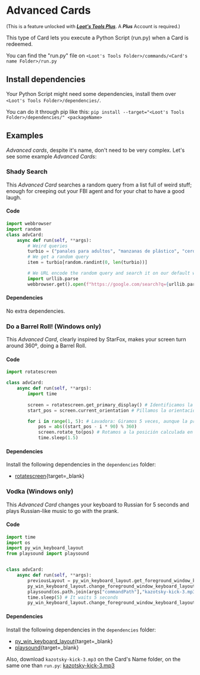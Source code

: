 # Advanced Cards

<sup style="font-size: 90%">(This is a feature unlocked with [***Loot's Tools Plus***](../../plus). A ***Plus*** Account is required.)</sup>

This type of Card lets you execute a Python Script (run.py) when a Card is redeemed.

You can find the "run.py" file on ```<Loot's Tools Folder>/commands/<Card's name Folder>/run.py```

## Install dependencies

Your Python Script might need some dependencies, install them over ```<Loot's Tools Folder>/dependencies/```.

You can do it through pip like this: ```pip install --target="<Loot's Tools Folder>/dependencies/" <packageName>```

## Examples

*Advanced cards*, despite it's name, don't need to be very complex. Let's see some example *Advanced Cards*:

### Shady Search

This *Advanced Card* searches a random query from a list full of weird stuff; enough for creeping out your FBI agent and for your chat to have a good laugh.

#### Code

```python
import webbrowser
import random
class advCard:
    async def run(self, **args):
        # Weird queries
        turbio = ("panales para adultos", "manzanas de plástico", "cerdos venenosos", "como hacer que me crezca el pelo", "vacunas caseras contra el covid", "casco para el brazo", "descargar ram sin virus", "descargar counter strike 1.6 sin virus", "naranjito", "dacaco046", "bolas", "los mocos producen cancer", "caracoles sin concha", "osos inmaduros" "bicho bola con sombrero", "americano en traje de baño", "boris johnson en traje de baño")
        # We get a random query
        item = turbio[random.randint(0, len(turbio))]

        # We URL encode the random query and search it on our default web browser
        import urllib.parse
        webbrowser.get().open(f"https://google.com/search?q={urllib.parse.quote_plus(item)}")
```

#### Dependencies

No extra dependencies.

### Do a Barrel Roll! (Windows only)

This *Advanced Card*, clearly inspired by StarFox, makes your screen turn around 360º, doing a Barrel Roll.

#### Code

```python
import rotatescreen

class advCard:
    async def run(self, **args):
        import time
        
        screen = rotatescreen.get_primary_display() # Identificamos la pantalla principal
        start_pos = screen.current_orientation # Pillamos la orientación de la pantalla principal

        for i in range(1, 5): # Lavadora: Giramos 5 veces, aunque la primera vez lo gira a 0
            pos = abs((start_pos - i * 90) % 360)
            screen.rotate_to(pos) # Rotamos a la posición calculada en la anterior linea
            time.sleep(1.5)
```

#### Dependencies

Install the following dependencies in the ```dependencies``` folder:

- [rotatescreen](dependencies/rotatescreen.zip){target=_blank}

### Vodka (Windows only)

This *Advanced Card* changes your keyboard to Russian for 5 seconds and plays Russian-like music to go with the prank.

#### Code

```python
import time
import os
import py_win_keyboard_layout
from playsound import playsound


class advCard:
    async def run(self, **args): 
        previousLayout = py_win_keyboard_layout.get_foreground_window_keyboard_layout() # It grabs the keyboard language to restore it later
        py_win_keyboard_layout.change_foreground_window_keyboard_layout(68748313) # It changes the keyboard layout to Russian
        playsound(os.path.join(args["commandPath"],"kazotsky-kick-3.mp3")) # The song is played
        time.sleep(5) # It waits 5 seconds
        py_win_keyboard_layout.change_foreground_window_keyboard_layout(previousLayout) # It restores the original keyboard language
```

#### Dependencies

Install the following dependencies in the ```dependencies``` folder:

- [py_win_keyboard_layout](dependencies/py_win_keyboard_layout.zip){target=_blank}
- [playsound](dependencies/playsound.zip){target=_blank}

Also, download ```kazotsky-kick-3.mp3``` on the Card's Name folder, on the same one than ```run.py```: [kazotsky-kick-3.mp3](dependencies/kazotsky-kick-3.mp3)
